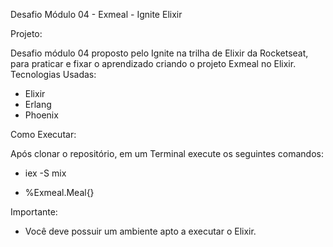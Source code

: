 Desafio Módulo 04 - Exmeal - Ignite Elixir

Projeto:

Desafio módulo 04 proposto pelo Ignite na trilha de Elixir da Rocketseat, para praticar e fixar o aprendizado criando o projeto Exmeal no Elixir. Tecnologias Usadas:

* Elixir
* Erlang
* Phoenix

Como Executar:

Após clonar o repositório, em um Terminal execute os seguintes comandos:

* iex -S mix

* %Exmeal.Meal{}

Importante:

* Você deve possuir um ambiente apto a executar o Elixir.
